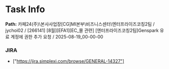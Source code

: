# Task Info

**Path:** 카페24(주)\본사사업장\[CG]MI본부\비즈니스센터\엔터프라이즈코칭2팀 / jychoi02 / [266141] [8월][EFA1][EC_몰 관련] [엔터프라이즈코칭2팀]Genspark 유료 계정에 권한 추가 요청 / 2025-08-19_00-00-00

### JIRA
- ["https://jira.simplexi.com/browse/GENERAL-14327"]

